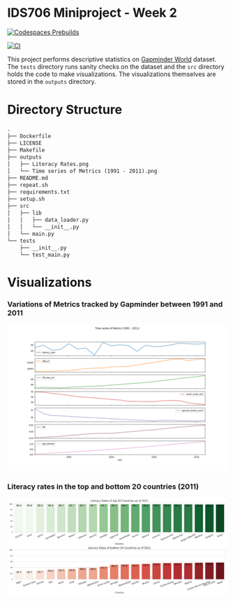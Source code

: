 # IDS706 Miniproject - Week 2

[![Codespaces Prebuilds](https://github.com/nogibjj/python-data-science-template-v2/actions/workflows/codespaces/create_codespaces_prebuilds/badge.svg)](https://github.com/nogibjj/python-data-science-template-v2/actions/workflows/codespaces/create_codespaces_prebuilds) 

[![CI](https://github.com/nogibjj/python-data-science-template-v2/actions/workflows/main.yml/badge.svg)](https://github.com/nogibjj/python-data-science-template-v2/actions/workflows/main.yml)

This project performs descriptive statistics on [Gapminder World](https://www.gapminder.org/tag/gapminder-world/) dataset. 
The `tests` directory runs sanity checks on the dataset and the `src` directory holds the code to make visualizations.
The visualizations themselves are stored in the `outputs` directory.

# Directory Structure
```
.
├── Dockerfile
├── LICENSE
├── Makefile
├── outputs
│   ├── Literacy Rates.png
│   └── Time series of Metrics (1991 - 2011).png
├── README.md
├── repeat.sh
├── requirements.txt
├── setup.sh
├── src
│   ├── lib
│   │   ├── data_loader.py
│   │   └── __init__.py
│   └── main.py
└── tests
    ├── __init__.py
    └── test_main.py
```

# Visualizations

### Variations of Metrics tracked by Gapminder between 1991 and 2011

![Variation in Metrics](/outputs/Time%20series%20of%20Metrics%20(1991%20-%202011).png)

### Literacy rates in the top and bottom 20 countries (2011)

![Literacy Rates](/outputs/Literacy%20Rates.png)

